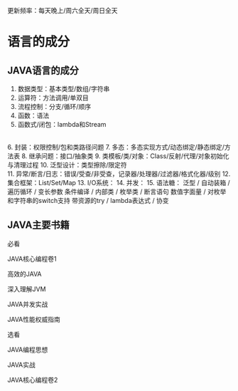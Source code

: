 更新频率：每天晚上/周六全天/周日全天

# 语言的成分

## JAVA语言的成分

1. 数据类型：基本类型/数组/字符串
2. 运算符：方法调用/单双目
3. 流程控制：分支/循环/顺序
4. 函数：语法
5. 函数式/闭包：lambda和Stream
<br>
6. 封装：权限控制/包和类路径问题  
7. 多态：多态实现方式/动态绑定/静态绑定/方法表
8. 继承问题：接口/抽象类
9. 类模板/类/对象：Class/反射/代理/对象初始化与清理过程
10. 泛型设计：类型擦除/限定符
<br>
11. 异常/断言/日志：错误/受查/非受查，记录器/处理器/过滤器/格式化器/级别
12. 集合框架：List/Set/Map
13. I/O系统：
14. 并发：
15. 语法糖：
    泛型 / 自动装箱 / 遍历循环 / 变长参数
    条件编译 / 内部类 / 枚举类 / 断言语句
    数值字面量 / 对枚举和字符串的switch支持
    带资源的try / lambda表达式 / 协变

## JAVA主要书籍

必看

JAVA核心编程卷1

高效的JAVA

深入理解JVM

JAVA并发实战

JAVA性能权威指南



选看

JAVA编程思想

JAVA实战

JAVA核心编程卷2